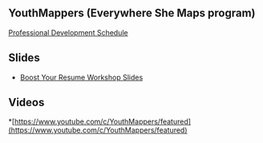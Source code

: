 ## YouthMappers (Everywhere She Maps program)

[Professional Development Schedule](https://docs.google.com/document/d/1E-59xmiGcAVx82syXk6OdoY1BxzZYRs96Z-YOI9D4gk/edit)

## Slides

* [Boost Your Resume Workshop Slides](https://docs.google.com/presentation/d/1DN-m0SJOv-GFZiHuhjzk2cakODBcDFjjENu98ZrWuXE/edit#slide=id.p1)


## Videos

*[https://www.youtube.com/c/YouthMappers/featured](https://www.youtube.com/c/YouthMappers/featured)